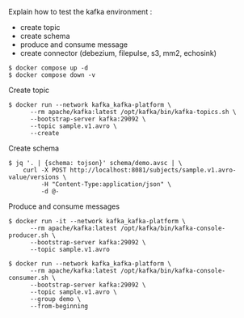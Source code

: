 Explain how to test the kafka environment :

- create topic
- create schema
- produce and consume message
- create connector (debezium, filepulse, s3, mm2, echosink)

```shell
$ docker compose up -d
$ docker compose down -v
```

Create topic
```shell
$ docker run --network kafka_kafka-platform \
      --rm apache/kafka:latest /opt/kafka/bin/kafka-topics.sh \
      --bootstrap-server kafka:29092 \
      --topic sample.v1.avro \
      --create
```

Create schema
```shell
$ jq '. | {schema: tojson}' schema/demo.avsc | \
    curl -X POST http://localhost:8081/subjects/sample.v1.avro-value/versions \
         -H "Content-Type:application/json" \
         -d @-
```

Produce and consume messages
```shell
$ docker run -it --network kafka_kafka-platform \
      --rm apache/kafka:latest /opt/kafka/bin/kafka-console-producer.sh \
      --bootstrap-server kafka:29092 \
      --topic sample.v1.avro

$ docker run --network kafka_kafka-platform \
      --rm apache/kafka:latest /opt/kafka/bin/kafka-console-consumer.sh \
      --bootstrap-server kafka:29092 \
      --topic sample.v1.avro \
      --group demo \
      --from-beginning
```
